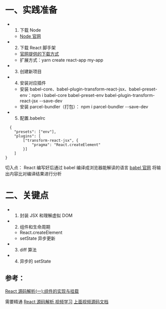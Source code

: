 <!--
 * @Descripttion:
 * @version:
 * @Author: shenjia
 * @Date: 2020-11-20 16:19:48
 * @LastEditors: shenjia
 * @LastEditTime: 2020-11-24 13:16:16
-->

# 一、实践准备

- 1. 下载 Node

  - [Node 官网](http://nodejs.cn/)

- 2. 下载 React 脚手架

  - [官网提供的下载方式](https://reactjs.bootcss.com/docs/create-a-new-react-app.html)
  - 扩展方式：yarn create react-app my-app

- 3. 创建新项目

- 4. 安装对应插件

  - 安装 babel-core、babel-plugin-transform-react-jsx、babel-preset-env：npm i babel-core babel-preset-env babel-plugin-transform-react-jsx --save-dev
  - 安装 parcel-bundler（打包）： npm i parcel-bundler --save-dev

- 5. 配置.babelrc

```
  {
    "presets": ["env"],
    "plugins": [
        ["transform-react-jsx", {
            "pragma": "React.createElement"
        }]
    ]
}
```

切入点：
React 编写好后通过 babel 编译成浏览器能解读的语言
[babel 官网](https://www.babeljs.cn/)
将输出内容比对编译结果进行分析

# 二、关键点

- 1. 封装 JSX 和理解虚拟 DOM

- 2. 组件和生命周期
  - React.createElement
  - setState 异步更新
- 3. diff 算法
- 4. 异步的 setState

## 参考：

[React 源码解析(一):组件的实现与挂载](https://juejin.cn/post/6844903504528556040)

需要精通
[React 源码解析 视频学习](https://www.bilibili.com/video/BV1cE411B7by?p=1)
[上面视频源码文档](https://juejin.cn/post/6869549410875867144)
